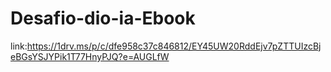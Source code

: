 # Desafio-dio-ia-Ebook


link:https://1drv.ms/p/c/dfe958c37c846812/EY45UW20RddEjv7pZTTUIzcBjeBGsYSJYPik1T77HnyPJQ?e=AUGLfW


